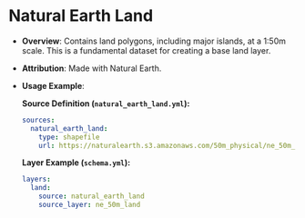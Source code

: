 # Natural Earth Land

- **Overview**: Contains land polygons, including major islands, at a 1:50m scale. This is a fundamental dataset for creating a base land layer.
- **Attribution**: Made with Natural Earth.
- **Usage Example**:

  **Source Definition (`natural_earth_land.yml`):**
  ```yaml
  sources:
    natural_earth_land:
      type: shapefile
      url: https://naturalearth.s3.amazonaws.com/50m_physical/ne_50m_land.zip
  ```

  **Layer Example (`schema.yml`):**
  ```yaml
  layers:
    land:
      source: natural_earth_land
      source_layer: ne_50m_land
  ```
